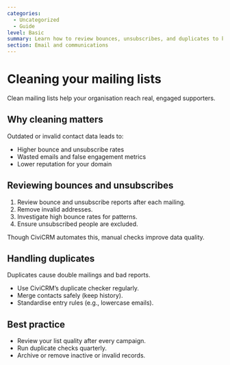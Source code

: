 ```yaml
---
categories:
  - Uncategorized
  - Guide
level: Basic
summary: Learn how to review bounces, unsubscribes, and duplicates to keep your CiviMail lists clean and reliable.
section: Email and communications
---
```


# Cleaning your mailing lists

Clean mailing lists help your organisation reach real, engaged supporters.

## Why cleaning matters

Outdated or invalid contact data leads to:

- Higher bounce and unsubscribe rates  
- Wasted emails and false engagement metrics  
- Lower reputation for your domain  

## Reviewing bounces and unsubscribes

1. Review bounce and unsubscribe reports after each mailing.  
2. Remove invalid addresses.  
3. Investigate high bounce rates for patterns.  
4. Ensure unsubscribed people are excluded.  

Though CiviCRM automates this, manual checks improve data quality.

## Handling duplicates

Duplicates cause double mailings and bad reports.

- Use CiviCRM’s duplicate checker regularly.  
- Merge contacts safely (keep history).  
- Standardise entry rules (e.g., lowercase emails).

## Best practice

- Review your list quality after every campaign.  
- Run duplicate checks quarterly.  
- Archive or remove inactive or invalid records.
